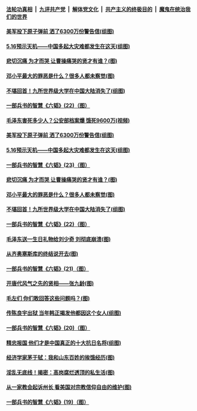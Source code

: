 ####  [法轮功真相](../../../../basic/blob/master/README.md?t=05170701) &nbsp;|&nbsp; [九评共产党](../../../../9ping.md/blob/master/README.md?t=05170701) &nbsp;|&nbsp; [解体党文化](../../../../jtdwh.md/blob/master/README.md?t=05170701)  &nbsp;|&nbsp; [共产主义的终极目的](../../../../gczydzjmd.md/blob/master/README.md?t=05170701) &nbsp;|&nbsp; [魔鬼在统治我们的世界](../../../../mgztzwmdsj.md/blob/master/README.md?t=05170701) 

#### [美军投下原子弹前 洒了6300万份警告信(组图)](../pages/p6/933194.md?t=05170701) 

#### [5.16预示天机——中国多起大灾难都发生在这天(组图)](../pages/p6/932096.md?t=05170701) 

#### [悲切沉痛 为才而哭 让曹操痛哭的贤才有谁？(图)](../pages/p6/932511.md?t=05170701) 

#### [邓小平最大的罪恶是什么？很多人都未察觉(图)](../pages/p6/933321.md?t=05170701) 

#### [不堪回首！九所世界级大学在中国大陆消失了(组图)](../pages/p6/933032.md?t=05170701) 

#### [一部兵书的智慧《六韬》(22)（图）](../pages/p6/931041.md?t=05170701) 

#### [毛泽东害死多少人？公安部档案爆 饿死9600万(视频)](../pages/p6/933441.md?t=05170701) 

#### [美军投下原子弹前 洒了6300万份警告信(组图)](../pages/p6/933194.md?t=05170701) 

#### [5.16预示天机——中国多起大灾难都发生在这天(组图)](../pages/p6/932096.md?t=05170701) 

#### [一部兵书的智慧《六韬》(23)（图）](../pages/p6/931042.md?t=05170701) 

#### [悲切沉痛 为才而哭 让曹操痛哭的贤才有谁？(图)](../pages/p6/932511.md?t=05170701) 

#### [邓小平最大的罪恶是什么？很多人都未察觉(图)](../pages/p6/933321.md?t=05170701) 

#### [不堪回首！九所世界级大学在中国大陆消失了(组图)](../pages/p6/933032.md?t=05170701) 

#### [一部兵书的智慧《六韬》(22)（图）](../pages/p6/931041.md?t=05170701) 

#### [毛泽东送一生日礼物给刘少奇 刘彻底崩溃(图)](../pages/p6/931330.md?t=05170701) 

#### [从齐奥塞斯库的终结说开去(图)](../pages/p6/932853.md?t=05170701) 

#### [一部兵书的智慧《六韬》(21)（图）](../pages/p6/931039.md?t=05170701) 

#### [开唐代风气之先的贤相——张九龄(图)](../pages/p6/932909.md?t=05170701) 

#### [毛左们 你们敢回答这些问题吗？(图)](../pages/p6/932491.md?t=05170701) 

#### [传陈良宇出狱 当年韩正揭发他都因这个女人(组图)](../pages/p6/933009.md?t=05170701) 

#### [一部兵书的智慧《六韬》(20)（图）](../pages/p6/931038.md?t=05170701) 

#### [精忠报国 他们才是中国真正的十大抗日名将(组图)](../pages/p6/931216.md?t=05170701) 

#### [经济学家茅于轼：我和山东百姓的挨饿经历(图)](../pages/p6/932576.md?t=05170701) 

#### [淫乱无底线！揭密：高岗腐烂透顶的私生活(图)](../pages/p6/930977.md?t=05170701) 

#### [从一家教会起诉州长 看美国对宗教信仰自由的维护(图)](../pages/p6/932874.md?t=05170701) 

#### [一部兵书的智慧《六韬》(19)（图）](../pages/p6/931034.md?t=05170701) 

